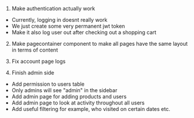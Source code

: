 1. Make authentication actually work

- Currently, logging in doesnt really work
- We just create some very permanent jwt token
- Make it also log user out after checking out a shopping cart

2. Make pagecontainer component to make all pages have the same layout in terms of content

3. Fix account page logs

4. Finish admin side

- Add permission to users table
- Only admins will see "admin" in the sidebar
- Add admin page for adding products and users
- Add admin page to look at activity throughout all users
- Add useful filtering for example, who visited on certain dates etc.
